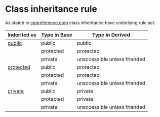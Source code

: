# Class inheritance rule
As stated in [cppreference.com](http://en.cppreference.com/w/cpp/language/derived_class) class inheritance have underlying rule set.

| Inderited as | Type in **Base** | Type in **Derived** |  
| ------------ | -------------- | ----------------- |  
| [public][pub]  | public         | public            |  
|              | protected      | protected         |
|              | private        | unaccessible unless friended |
| [protected][pro] | public       | protected         |  
|              | protected      | protected         |
|              | private        | unaccessible unless friended |
| [private][pri] | public         | private           |  
|              | protected      | private           |
|              | private        | unaccessible unless friended |

[pub]:(http://en.cppreference.com/w/cpp/language/derived_class#Public_inheritance)
[pro]:(http://en.cppreference.com/w/cpp/language/derived_class#Protected_inheritance)
[pri]:(http://en.cppreference.com/w/cpp/language/derived_class#Private_inheritance)
